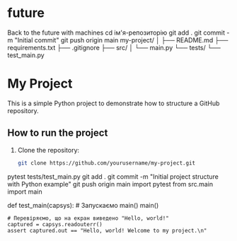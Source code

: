 # future
Back to the future with machines 
cd ім'я-репозиторію
git add .
git commit -m "Initial commit"
git push origin main
my-project/
│
├── README.md
├── requirements.txt
├── .gitignore
├── src/
│   └── main.py
└── tests/
    └── test_main.py
# My Project

This is a simple Python project to demonstrate how to structure a GitHub repository.

## How to run the project

1. Clone the repository:
   ```bash
   git clone https://github.com/yourusername/my-project.git
pytest tests/test_main.py
git add .
git commit -m "Initial project structure with Python example"
git push origin main
import pytest
from src.main import main

def test_main(capsys):
    # Запускаємо main()
    main()
    
    # Перевіряємо, що на екран виведено "Hello, world!"
    captured = capsys.readouterr()
    assert captured.out == "Hello, world! Welcome to my project.\n"
